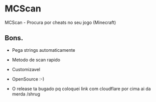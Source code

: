 # MCScan
MCScan - Procura por cheats no seu jogo (Minecraft)

## Bons.

* Pega strings automaticamente
* Metodo de scan rapido
* Customizavel
* OpenSource :-)



* O release ta bugado pq coloquei link com cloudflare por cima ai da merda /shrug
